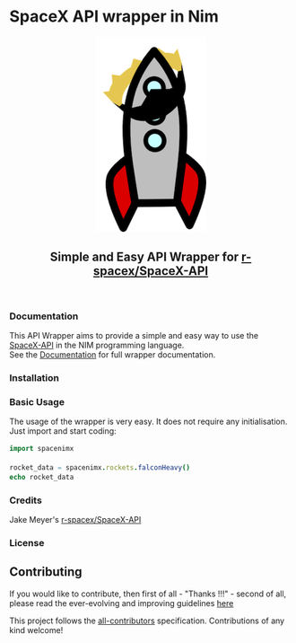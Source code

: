 # SpaceX API wrapper in Nim
<div align="center">
<img src="https://github.com/alshapton/SpaceNIM-X/blob/master/nimrocket.png">

## Simple and Easy API Wrapper for [r-spacex/SpaceX-API](https://github.com/r-spacex/SpaceX-API)

<br>

</div>

### Documentation
This API Wrapper aims to provide a simple and easy way to use the [SpaceX-API](https://github.com/r-spacex/SpaceX-API) in the NIM programming language.
<br>
See the [Documentation](https://spacenim-x.readthedocs.io/en/master/) for full wrapper documentation.

### Installation

### Basic Usage
The usage of the wrapper is very easy. It does not require any initialisation. Just import and start coding:
```nim
import spacenimx

rocket_data = spacenimx.rockets.falconHeavy()
echo rocket_data
```

### Credits
Jake Meyer's [r-spacex/SpaceX-API](https://github.com/r-spacex/SpaceX-API)

### License

## Contributing
If you would like to contribute, then first of all - "Thanks !!!" - second of all, please read the ever-evolving and improving guidelines [here](https://github.com/alshapton/SpacePY-X/blob/master/CONTRIBUTING.md)

 
This project follows the [all-contributors](https://github.com/all-contributors/all-contributors) specification. Contributions of any kind welcome!
